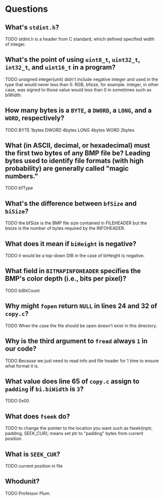 # Questions

## What's `stdint.h`?

TODO
stdint.h is a header from C standard, which defined specified width of integer.

## What's the point of using `uint8_t`, `uint32_t`, `int32_t`, and `uint16_t` in a program?

TODO
unsigned integer(unit) didn't include negative integer and used in the type that would never less than 0. RGB, bfsize, for example.
integer, in other case, was signed to those value would less than 0 in sometimes such as biWidth.

## How many bytes is a `BYTE`, a `DWORD`, a `LONG`, and a `WORD`, respectively?

TODO
BYTE 1bytes DWORD 4bytes LONG 4bytes WORD 2bytes

## What (in ASCII, decimal, or hexadecimal) must the first two bytes of any BMP file be? Leading bytes used to identify file formats (with high probability) are generally called "magic numbers."

TODO
bfType

## What's the difference between `bfSize` and `biSize`?

TODO
the bfSize is the BMP file size contained in FILEHEADER but the bisize is the number of bytes required by the INFOHEADER.

## What does it mean if `biHeight` is negative?

TODO
it would be a top-down DIB in the case of biHeight is negative.

## What field in `BITMAPINFOHEADER` specifies the BMP's color depth (i.e., bits per pixel)?

TODO
biBitCount

## Why might `fopen` return `NULL` in lines 24 and 32 of `copy.c`?

TODO
When the case the file should be open doesn't exist in this directory.

## Why is the third argument to `fread` always `1` in our code?

TODO
Because we just need to read info and file header for 1 time to ensure what format it is.

## What value does line 65 of `copy.c` assign to `padding` if `bi.biWidth` is `3`?

TODO
0x00

## What does `fseek` do?

TODO
to change the pointer to the location you want such as fseek(inptr, padding, SEEK_CUR); means set ptr to "padding" bytes from current position.

## What is `SEEK_CUR`?

TODO
current position in file

## Whodunit?

TODO
Professor Plum.
